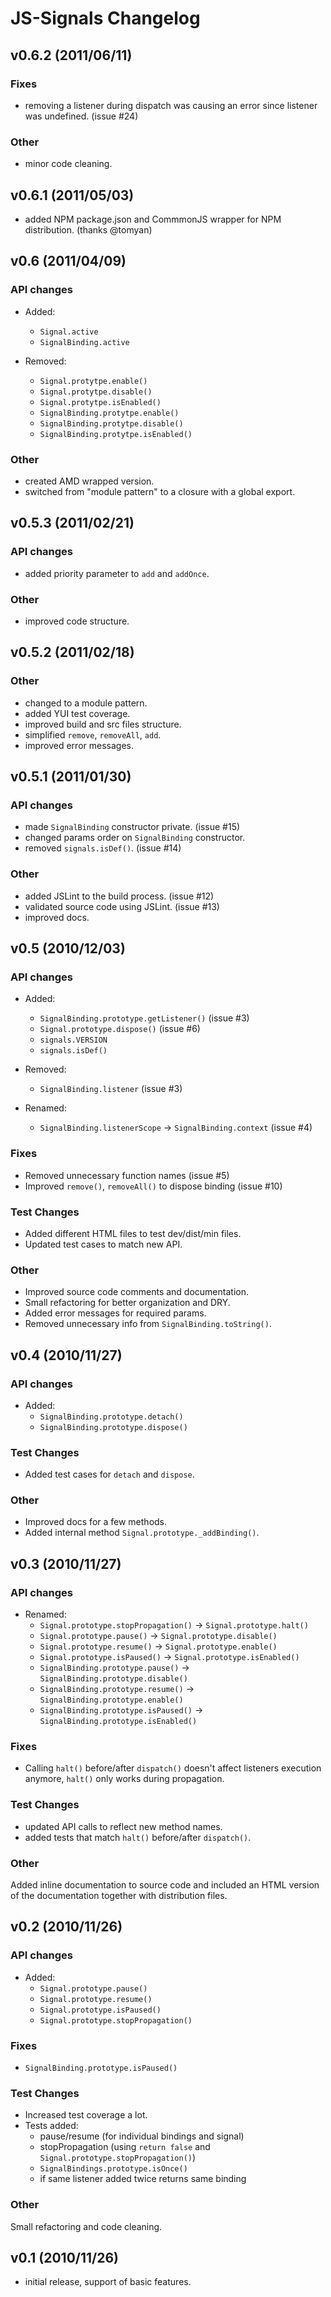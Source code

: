 # JS-Signals Changelog #


## v0.6.2 (2011/06/11) ##

### Fixes ###

 - removing a listener during dispatch was causing an error since listener was
   undefined. (issue #24)

### Other ###

 - minor code cleaning.



## v0.6.1 (2011/05/03) ##

 - added NPM package.json and CommmonJS wrapper for NPM distribution. (thanks @tomyan)



## v0.6 (2011/04/09) ##

### API changes ###

 - Added:
   - `Signal.active`
   - `SignalBinding.active`

 - Removed:
   - `Signal.protytpe.enable()`
   - `Signal.protytpe.disable()`
   - `Signal.protytpe.isEnabled()`
   - `SignalBinding.protytpe.enable()`
   - `SignalBinding.protytpe.disable()`
   - `SignalBinding.protytpe.isEnabled()`

### Other ###

 - created AMD wrapped version.
 - switched from "module pattern" to a closure with a global export.
  


## v0.5.3 (2011/02/21) ##

### API changes ###

 - added priority parameter to `add` and `addOnce`.

### Other ###

 - improved code structure.



## v0.5.2 (2011/02/18) ##

### Other ###

 - changed to a module pattern. 
 - added YUI test coverage.
 - improved build and src files structure.
 - simplified `remove`, `removeAll`, `add`.
 - improved error messages.



## v0.5.1 (2011/01/30) ##

### API changes ###

 - made `SignalBinding` constructor private. (issue #15)
 - changed params order on `SignalBinding` constructor.
 - removed `signals.isDef()`. (issue #14)
 
### Other ###

 - added JSLint to the build process. (issue #12)
 - validated source code using JSLint. (issue #13)
 - improved docs.



## v0.5 (2010/12/03) ##

### API changes ###

 - Added:
   - `SignalBinding.prototype.getListener()` (issue #3)
   - `Signal.prototype.dispose()` (issue #6)
   - `signals.VERSION`
   - `signals.isDef()`

 - Removed:
   - `SignalBinding.listener` (issue #3)

 - Renamed:
   - `SignalBinding.listenerScope` -> `SignalBinding.context` (issue #4)

### Fixes ###

 - Removed unnecessary function names (issue #5)
 - Improved `remove()`, `removeAll()` to dispose binding (issue #10)

### Test Changes ###

 - Added different HTML files to test dev/dist/min files. 
 - Updated test cases to match new API.
 
### Other ###

 - Improved source code comments and documentation.
 - Small refactoring for better organization and DRY. 
 - Added error messages for required params.
 - Removed unnecessary info from `SignalBinding.toString()`.



## v0.4 (2010/11/27) ##

### API changes ###

 - Added:
   - `SignalBinding.prototype.detach()`
   - `SignalBinding.prototype.dispose()`
 
### Test Changes ###

 - Added test cases for `detach` and `dispose`.
 
### Other ###

 - Improved docs for a few methods.
 - Added internal method `Signal.prototype._addBinding()`.
 


## v0.3 (2010/11/27) ##

### API changes ###
 
 - Renamed:
   - `Signal.prototype.stopPropagation()` -> `Signal.prototype.halt()`
   - `Signal.prototype.pause()` -> `Signal.prototype.disable()`
   - `Signal.prototype.resume()` -> `Signal.prototype.enable()`
   - `Signal.prototype.isPaused()` -> `Signal.prototype.isEnabled()`
   - `SignalBinding.prototype.pause()` -> `SignalBinding.prototype.disable()`
   - `SignalBinding.prototype.resume()` -> `SignalBinding.prototype.enable()`
   - `SignalBinding.prototype.isPaused()` -> `SignalBinding.prototype.isEnabled()`
   
### Fixes ###

 - Calling `halt()` before/after `dispatch()` doesn't affect listeners execution anymore, `halt()` only works during propagation.

### Test Changes ###

 - updated API calls to reflect new method names.
 - added tests that match `halt()` before/after `dispatch()`.

### Other ###

Added inline documentation to source code and included an HTML version of the documentation together with distribution files.



## v0.2 (2010/11/26) ##

### API changes ###
 
 - Added:
   - `Signal.prototype.pause()`
   - `Signal.prototype.resume()`
   - `Signal.prototype.isPaused()`
   - `Signal.prototype.stopPropagation()`
 
### Fixes ###
 
 - `SignalBinding.prototype.isPaused()`

### Test Changes ###

 - Increased test coverage a lot. 
 - Tests added: 
   - pause/resume (for individual bindings and signal)
   - stopPropagation (using `return false` and `Signal.prototype.stopPropagation()`)
   - `SignalBindings.prototype.isOnce()`
   - if same listener added twice returns same binding

### Other ###

Small refactoring and code cleaning.



## v0.1 (2010/11/26) ##

 - initial release, support of basic features.

